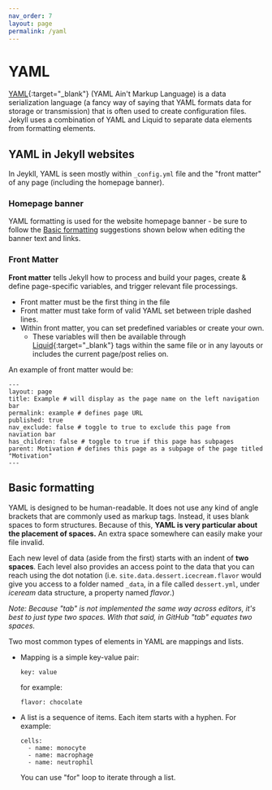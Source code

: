 ```yaml
---
nav_order: 7
layout: page
permalink: /yaml
---
```


# YAML

[YAML](https://yaml.org/){:target="_blank"} (YAML Ain't Markup Language) is a data serialization language (a fancy way of saying that YAML formats data for storage or transmission) that is often used to create configuration files. Jekyll uses a combination of YAML and Liquid to separate data elements from formatting elements.

## YAML in Jekyll websites
  
In Jeykll, YAML is seen mostly within  `_config.yml` file and the "front matter" of any page (including the homepage banner). 

### Homepage banner
YAML formatting is used for the website homepage banner - be sure to follow the [Basic formatting](./yaml#basic-formatting) suggestions shown below when editing the banner text and links.

### Front Matter

**Front matter** tells Jekyll how to process and build your pages, create & define page-specific variables, and trigger relevant file processings.

- Front matter must be the first thing in the file
- Front matter must take form of valid YAML set between triple dashed lines. 
- Within front matter, you can set predefined variables or create your own.
	- These variables will then be available through [Liquid](https://jekyllrb.com/docs/liquid/){:target="_blank"} tags within the same file or in any layouts or includes the current page/post relies on. 

An example of front matter would be:
```
---
layout: page
title: Example # will display as the page name on the left navigation bar
permalink: example # defines page URL
published: true
nav_exclude: false # toggle to true to exclude this page from naviation bar
has_children: false # toggle to true if this page has subpages
parent: Motivation # defines this page as a subpage of the page titled "Motivation"
---
```

## Basic formatting
YAML is designed to be human-readable. It does not use any kind of angle brackets that are commonly used as markup tags. Instead, it uses blank spaces to form structures. Because of this, **YAML is very particular about the placement of spaces.** An extra space somewhere can easily make your file invalid. 

Each new level of data (aside from the first) starts with an indent of **two spaces**. Each level also provides an access point to the data that you can reach using the dot notation (i.e. `site.data.dessert.icecream.flavor` would give you access to a folder named `_data`, in a file called `dessert.yml`, under _iceream_ data structure, a property named _flavor_.)

_Note: Because "tab" is not implemented the same way across editors, it's best to just type two spaces. With that said, in GitHub "tab" equates two spaces._

Two most common types of elements in YAML are mappings and lists. 
- Mapping is a simple key-value pair:

  ```
  key: value
  ```
  for example:
  
  ```
  flavor: chocolate
  ```
- A list is a sequence of items. Each item starts with a hyphen. For example:
 
  ```
  cells:
    - name: monocyte
    - name: macrophage
    - name: neutrophil
  ```
  
  You can use "for" loop to iterate through a list.
  
